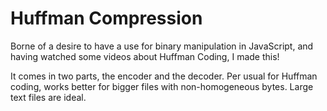 # Huffman Compression

Borne of a desire to have a use for binary manipulation in JavaScript, and having watched some videos about Huffman Coding, I made this!

It comes in two parts, the encoder and the decoder.
Per usual for Huffman coding, works better for bigger files with non-homogeneous bytes. Large text files are ideal.
